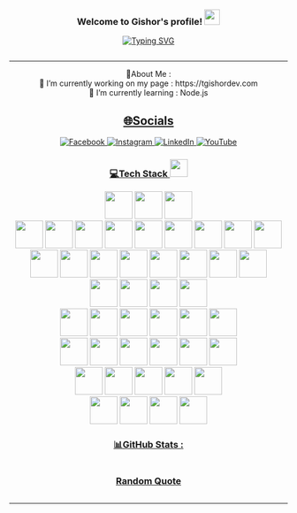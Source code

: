 <html>
<section class="content">
    <article class="markdown-section" id="main">
        <h3 align="center">
            Welcome to Gishor's profile!
            <img src="https://media.giphy.com/media/hvRJCLFzcasrR4ia7z/giphy.gif" width="28">
        </h3>
        <p align="center">
            <a href="https://github.com/tgishor"><img
                    src="https://readme-typing-svg.herokuapp.com?font=Pacifico&size=30&pause=999&color=0E71F7&center=true&vCenter=true&width=327&height=63&lines=I'm+a+Web+Developer;I'm+a+Flutter+Developer;I'm+a+Graphics+Designer"
                    alt="Typing SVG" /></a>
        </p>
        <p align="center"><img
                src="https://komarev.com/ghpvc/?username=tgishor&amp;label=Visitors+Count&amp;color=brightgreen" alt="">
        </p>
        <hr>
        <div align="center">
            <p>
              💫About Me :
              <br>
            🔭 I’m currently working on my page : https://tgishordev.com
              <br>
            🌱 I’m currently learning : Node.js
            </p>
            <h2 id="socials">
                <a href="#/templates/CodeWhiteWeb?id=%f0%9f%8c%90socials" data-id="socials" class="anchor">
                    <span>🌐Socials</span>
                </a>
            </h2>
            <p>
                <a href="https://www.facebook.com/gishor.thavakumar.7/" target="_blank" rel="noopener">
                    <a href="https://reddit.com/user/CodeWhiteWeb" target="_blank" rel="noopener">
                        <img src="https://img.shields.io/badge/Facebook-1877F2?style=for-the-badge&logo=facebook&logoColor=white"
                            data-origin=" 	https://img.shields.io/badge/Facebook-1877F2?style=for-the-badge&logo=facebook&logoColor=white"
                            alt="Facebook">
                    </a>
                    <a href="https://reddit.com/user/CodeWhiteWeb" target="_blank" rel="noopener">
                        <img src="https://img.shields.io/badge/Instagram-E4405F?style=for-the-badge&logo=instagram&logoColor=white"
                            data-origin="https://img.shields.io/badge/Instagram-%23FF4500.svg?logo=Instagram&amp;logoColor=white"
                            alt="Instagram">
                    </a>
                    <a href="https://twitch.tv/code_white_web" target="_blank" rel="noopener">
                        <img src="https://img.shields.io/badge/LinkedIn-0077B5?style=for-the-badge&logo=linkedin&logoColor=white"
                            data-origin="https://img.shields.io/badge/LinkedIn-0077B5?style=for-the-badge&logo=linkedin&logoColor=white"
                            alt="LinkedIn">
                    </a>
                    <a href="https://youtube.com/c/CodeWhiteWeb" target="_blank" rel="noopener">
                        <img src="https://img.shields.io/badge/website-000000?style=for-the-badge&logo=About.me&logoColor=white"
                            data-origin="https://img.shields.io/badge/website-000000?style=for-the-badge&logo=About.me&logoColor=white"
                            alt="YouTube">
                    </a>
            </p>
          <h1 id="tech-stack-">
                <a href="#/templates/CodeWhiteWeb?id=%f0%9f%92%bbtech-stack-" data-id="tech-stack-"
                    class="anchor"><span>💻Tech Stack <img
                            src="https://media2.giphy.com/media/QssGEmpkyEOhBCb7e1/giphy.gif?cid=ecf05e47a0n3gi1bfqntqmob8g9aid1oyj2wr3ds3mg700bl&amp;rid=giphy.gif" width="32px"></span></a>
            </h1>
          <p>
                <img src="https://cdn.jsdelivr.net/gh/devicons/devicon/icons/html5/html5-original.svg" width="50px" />
                <img src="https://cdn.jsdelivr.net/gh/devicons/devicon/icons/css3/css3-original.svg" width="50px" />
                <img src="https://cdn.jsdelivr.net/gh/devicons/devicon/icons/javascript/javascript-original.svg"
                    width="50px" />
                <br>
                <img src="https://cdn.jsdelivr.net/gh/devicons/devicon/icons/csharp/csharp-original.svg" width="50px" />
                <img src="https://cdn.jsdelivr.net/gh/devicons/devicon/icons/php/php-original.svg" width="50px" />
                <img src="https://cdn.jsdelivr.net/gh/devicons/devicon/icons/dart/dart-original-wordmark.svg"
                    width="50px" />
                <img src="https://cdn.jsdelivr.net/gh/devicons/devicon/icons/flutter/flutter-original.svg"
                    width="50px" />
                <img src="https://cdn.jsdelivr.net/gh/devicons/devicon/icons/java/java-original-wordmark.svg"
                    width="50px" />
                <img src="https://cdn.jsdelivr.net/gh/devicons/devicon/icons/python/python-original-wordmark.svg"
                    width="50px" />
                <img src="https://cdn.jsdelivr.net/gh/devicons/devicon/icons/nodejs/nodejs-original-wordmark.svg"
                    width="50px" />
                <img src="https://cdn.jsdelivr.net/gh/devicons/devicon/icons/wordpress/wordpress-original.svg"
                    width="50px" />
                <img src="https://cdn.jsdelivr.net/gh/devicons/devicon/icons/arduino/arduino-original-wordmark.svg"
                    width="50px" />
                <br>
                <img src="https://cdn.jsdelivr.net/gh/devicons/devicon/icons/sass/sass-original.svg" width="50px" />
                <img src="https://cdn.jsdelivr.net/gh/devicons/devicon/icons/bootstrap/bootstrap-original-wordmark.svg"
                    width="50px" />
                <img src="https://cdn.jsdelivr.net/gh/devicons/devicon/icons/codeigniter/codeigniter-plain-wordmark.svg"
                    width="50px" />
                <img src="https://cdn.jsdelivr.net/gh/devicons/devicon/icons/dotnetcore/dotnetcore-original.svg"
                    width="50px" />
                <img src="https://cdn.jsdelivr.net/gh/devicons/devicon/icons/jquery/jquery-plain-wordmark.svg"
                    width="50px" />
                <img src="https://cdn.jsdelivr.net/gh/devicons/devicon/icons/laravel/laravel-plain-wordmark.svg"
                    width="50px" />
                <img src="https://cdn.jsdelivr.net/gh/devicons/devicon/icons/materialui/materialui-original.svg"
                    width="50px" />
                <img src="https://cdn.jsdelivr.net/gh/devicons/devicon/icons/less/less-plain-wordmark.svg"
                    width="50px" />
                <br>
                <img src="https://cdn.jsdelivr.net/gh/devicons/devicon/icons/firebase/firebase-plain-wordmark.svg"
                    width="50px" />
                <img src="https://cdn.jsdelivr.net/gh/devicons/devicon/icons/mysql/mysql-original-wordmark.svg"
                    width="50px" />
                <img src="https://cdn.jsdelivr.net/gh/devicons/devicon/icons/microsoftsqlserver/microsoftsqlserver-plain-wordmark.svg"
                    width="50px" />
                <img src="https://cdn.jsdelivr.net/gh/devicons/devicon/icons/postgresql/postgresql-plain-wordmark.svg"
                    width="50px" />
                <br>
                <img src="https://cdn.jsdelivr.net/gh/devicons/devicon/icons/androidstudio/androidstudio-original.svg"
                    width="50px" />
                <img src="https://cdn.jsdelivr.net/gh/devicons/devicon/icons/android/android-original-wordmark.svg"
                    width="50px" />
                <img src="https://cdn.jsdelivr.net/gh/devicons/devicon/icons/googlecloud/googlecloud-original.svg"
                    width="50px" />
                <img src="https://cdn.jsdelivr.net/gh/devicons/devicon/icons/linux/linux-original.svg" width="50px" />
                <img src="https://cdn.jsdelivr.net/gh/devicons/devicon/icons/chrome/chrome-original.svg" width="50px" />
                <img src="https://cdn.jsdelivr.net/gh/devicons/devicon/icons/firefox/firefox-original.svg"
                    width="50px" />
                <br>
                <img src="https://cdn.jsdelivr.net/gh/devicons/devicon/icons/apache/apache-original-wordmark.svg"
                    width="50px" />
                <img src="https://cdn.jsdelivr.net/gh/devicons/devicon/icons/git/git-plain-wordmark.svg" width="50px" />
                <img src="https://cdn.jsdelivr.net/gh/devicons/devicon/icons/babel/babel-original.svg" width="50px" />
                <img src="https://cdn.jsdelivr.net/gh/devicons/devicon/icons/composer/composer-original.svg"
                    width="50px" />
                <img src="https://cdn.jsdelivr.net/gh/devicons/devicon/icons/npm/npm-original-wordmark.svg"
                    width="50px" />
                <img src="https://cdn.jsdelivr.net/gh/devicons/devicon/icons/bash/bash-original.svg" width="50px" />
                <br>
                <img src="https://cdn.jsdelivr.net/gh/devicons/devicon/icons/illustrator/illustrator-plain.svg"
                    width="50px" />
                <img src="https://cdn.jsdelivr.net/gh/devicons/devicon/icons/photoshop/photoshop-plain.svg"
                    width="50px" />
                <img src="https://cdn.jsdelivr.net/gh/devicons/devicon/icons/premierepro/premierepro-original.svg"
                    width="50px" />
                <img src="https://cdn.jsdelivr.net/gh/devicons/devicon/icons/aftereffects/aftereffects-original.svg"
                    width="50px" />
                <img src="https://cdn.jsdelivr.net/gh/devicons/devicon/icons/xd/xd-plain.svg" width="50px" />
                <br>
                <img src="https://cdn.jsdelivr.net/gh/devicons/devicon/icons/visualstudio/visualstudio-plain.svg"
                    width="50px" />
                <img src="https://cdn.jsdelivr.net/gh/devicons/devicon/icons/vscode/vscode-original.svg" width="50px" />
                <img src="https://cdn.jsdelivr.net/gh/devicons/devicon/icons/unity/unity-original-wordmark.svg"
                    width="50px" />
                <img src="https://cdn.jsdelivr.net/gh/devicons/devicon/icons/spss/spss-original.svg" width="50px" />
                <br>
            </p>
          <h1 id="github-stats-">
                <a href="#/templates/CodeWhiteWeb?id=%f0%9f%93%8agithub-stats-" data-id="github-stats-"
                    class="anchor"><span>📊GitHub Stats :</span></a>
            </h1>
            <p>
                <img src="https://github-readme-stats.vercel.app/api?username=tgishor&amp;theme=radical&amp;hide_border=false&amp;include_all_commits=false&amp;count_private=false"
                    data-origin="https://github-readme-stats.vercel.app/api?username=tgishor&amp;theme=radical&amp;hide_border=false&amp;include_all_commits=false&amp;count_private=false"
                    alt="">
                <br>
                <img src="https://github-readme-streak-stats.herokuapp.com/?user=tgishor&amp;theme=radical&amp;hide_border=false"
                    data-origin="https://github-readme-streak-stats.herokuapp.com/?user=tgishor&amp;theme=radical&amp;hide_border=false"
                    alt="">
                <br>
                <img src="https://github-readme-stats.vercel.app/api/top-langs/?username=tgishor&amp;theme=radical&amp;hide_border=false&amp;include_all_commits=false&amp;count_private=false&amp;layout=compact"
                    data-origin="https://github-readme-stats.vercel.app/api/top-langs/?username=tgishor&amp;theme=radical&amp;hide_border=false&amp;include_all_commits=false&amp;count_private=false&amp;layout=compact"
                    alt="">
            </p>
            <h3 id="random-dev-quote">
                <a href="#/templates/CodeWhiteWeb?id=%e2%9c%8d%ef%b8%8frandom-dev-quote" data-id="random-dev-quote"
                    class="anchor"><span>Random Quote</span></a>
            </h3>
            <p>
                <img src="https://quotes-github-readme.vercel.app/api?quote=The%20road%20to%20success%20is%20always%20under%20contruction&amp;type=horizontal&amp;theme=algolia"
                    data-origin="https://quotes-github-readme.vercel.app/api?quote=The%20road%20to%20success%20is%20always%20under%20contruction&amp;type=horizontal&amp;theme=algolia"
                    alt="">
            </p>
            <hr>
            <p> <img src="https://forthebadge.com/images/badges/built-with-love.svg" data-origin="https://forthebadge.com/images/badges/built-with-love.svg" alt=""> <img src="https://random-gishor.grandstarhall.com/designed-by-gishor-t.svg" alt=""> <img src="https://random-gishor.grandstarhall.com/powered-by-gb-web.svg" data-origin="https://forthebadge.com/images/badges/uses-brains.svg" alt="">
            </p>
        </div>
    </article>
</section>
</html>
